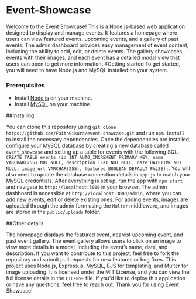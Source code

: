 # Event-Showcase
Welcome to the Event Showcase! This is a Node.js-based web application designed to display and manage events. It features a homepage where users can view featured events, upcoming events, and a gallery of past events. 
 The admin dashboard provides easy management of event content, including the ability to add, edit, or delete events. The gallery showcases events with their images, and each event has a detailed modal view that users can open to get more information.
#Getting started
To get started, you will need to have Node.js and MySQL installed on your system. 

### Prerequisites

- Install [Node.js](https://nodejs.org/) on your machine.
- Install [MySQL](https://www.mysql.com/) on your machine.

  
 ##Installing

You can clone this repository using `git clone https://github.com/FaithGikura/event-showcase.git` and run `npm install` to install the necessary dependencies. 
Once the dependencies are installed, configure your MySQL database by creating a new database called `event_showcase` and setting up a table for events with the following SQL: `CREATE TABLE events (id INT AUTO_INCREMENT PRIMARY KEY, name VARCHAR(255) NOT NULL, description TEXT NOT NULL, date DATETIME NOT NULL, image_url VARCHAR(255), featured BOOLEAN DEFAULT FALSE);`.
You will also need to update the database connection details in `app.js` to match your MySQL credentials.
After everything is set up, run the app with `npm start` and navigate to `http://localhost:3000` in your browser. The admin dashboard is accessible at `http://localhost:3000/admin`, where you can add new events, edit or delete existing ones. For adding events, images are uploaded through the admin form using the `Multer` middleware, and images are stored in the `public/uploads` folder.


##Other details

The homepage displays the featured event, nearest upcoming event, and past event gallery. The event gallery allows users to click on an image to view more details in a modal, including the event’s name, date, and description.
If you want to contribute to this project, feel free to fork the repository and submit pull requests for new features or bug fixes.
This project uses Node.js, Express.js, MySQL, EJS for templating, and Multer for image uploading.
It is licensed under the MIT License, and you can view the full license details in the `LICENSE` file.
If you'd like to deploy this application or have any questions, feel free to reach out.
Thank you for using Event Showcase! 

